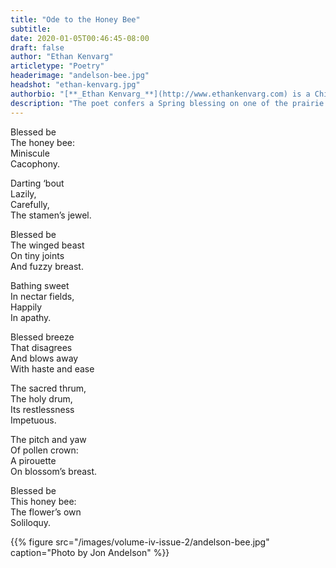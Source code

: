 ```yaml
---
title: "Ode to the Honey Bee"
subtitle:
date: 2020-01-05T00:46:45-08:00
draft: false
author: "Ethan Kenvarg"
articletype: "Poetry"
headerimage: "andelson-bee.jpg"
headshot: "ethan-kenvarg.jpg"
authorbio: "[**_Ethan Kenvarg_**](http://www.ethankenvarg.com) is a Chicago-based writer, artist, and musician. At Grinnell College, Ethan released the collection, _Bruised Light_, and twice received the Selden Whitcomb Prize for Poetry. He has also created multimedia work as an artist-in-residence at [Grin City Collective](http://www.grincitycollective.org), and produces and plays music with the band Ooraloo. Ethan’s work has appeared in [The Grinnell Review](https://issuu.com/grinnellreview), [Grinnell Magazine](http://magazine.grinnell.edu), and [The Seneca Review](http://www.hws.edu/senecareview)."
description: "The poet confers a Spring blessing on one of the prairie's humblest---and most necessary---residents."
---
```



Blessed be  
The honey bee:  
Miniscule  
Cacophony.

Darting ‘bout  
Lazily,  
Carefully,  
The stamen’s jewel.  

Blessed be  
The winged beast  
On tiny joints  
And fuzzy breast.  

Bathing sweet  
In nectar fields,  
Happily  
In apathy.  

Blessed breeze  
That disagrees  
And blows away  
With haste and ease  

The sacred thrum,  
The holy drum,  
Its restlessness  
Impetuous.  

The pitch and yaw  
Of pollen crown:  
A pirouette  
On blossom’s breast.   

Blessed be  
This honey bee:  
The flower’s own  
Soliloquy.  

{{% figure src="/images/volume-iv-issue-2/andelson-bee.jpg" caption="Photo by Jon Andelson" %}}